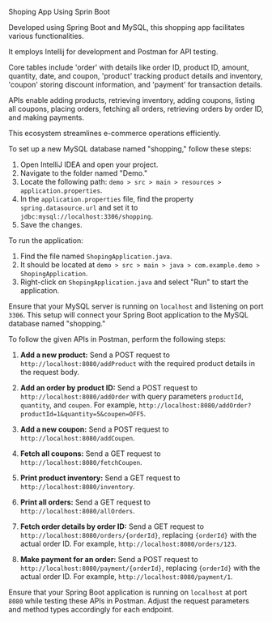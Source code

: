 Shoping App Using Sprin Boot 

Developed using Spring Boot and MySQL, this shopping app facilitates various functionalities. 

It employs Intellij for development and Postman for API testing. 

Core tables include 'order' with details like order ID, product ID, amount, quantity, date, and coupon, 'product' tracking product details and inventory, 'coupon' storing discount information, and 'payment' for transaction details. 

APIs enable adding products, retrieving inventory, adding coupons, listing all coupons, placing orders, fetching all orders, retrieving orders by order ID, and making payments. 

This ecosystem streamlines e-commerce operations efficiently.


To set up a new MySQL database named "shopping," follow these steps:

1. Open IntelliJ IDEA and open your project.
2. Navigate to the folder named "Demo."
3. Locate the following path: `demo > src > main > resources > application.properties`.
4. In the `application.properties` file, find the property `spring.datasource.url` and set it to `jdbc:mysql://localhost:3306/shopping`.
5. Save the changes.

To run the application:

1. Find the file named `ShopingApplication.java`.
2. It should be located at `demo > src > main > java > com.example.demo > ShopingApplication`.
3. Right-click on `ShopingApplication.java` and select "Run" to start the application.

Ensure that your MySQL server is running on `localhost` and listening on port `3306`. This setup will connect your Spring Boot application to the MySQL database named "shopping."

To follow the given APIs in Postman, perform the following steps:

1. **Add a new product:**
   Send a POST request to `http://localhost:8080/addProduct` with the required product details in the request body.

2. **Add an order by product ID:**
   Send a POST request to `http://localhost:8080/addOrder` with query parameters `productId`, `quantity`, and `coupen`. 
   For example, `http://localhost:8080/addOrder?productId=1&quantity=5&coupen=OFF5`.

3. **Add a new coupon:**
   Send a POST request to `http://localhost:8080/addCoupen`.

4. **Fetch all coupons:**
   Send a GET request to `http://localhost:8080/fetchCoupen`.

5. **Print product inventory:**
   Send a GET request to `http://localhost:8080/inventory`.

6. **Print all orders:**
   Send a GET request to `http://localhost:8080/allOrders`.

7. **Fetch order details by order ID:**
   Send a GET request to `http://localhost:8080/orders/{orderId}`, replacing `{orderId}` with the actual order ID. 
   For example, `http://localhost:8080/orders/123`.

8. **Make payment for an order:**
   Send a POST request to `http://localhost:8080/payment/{orderId}`, replacing `{orderId}` with the actual order ID. 
   For example, `http://localhost:8080/payment/1`.

Ensure that your Spring Boot application is running on `localhost` at port `8080` while testing these APIs in Postman. Adjust the request parameters and method types accordingly for each endpoint.
